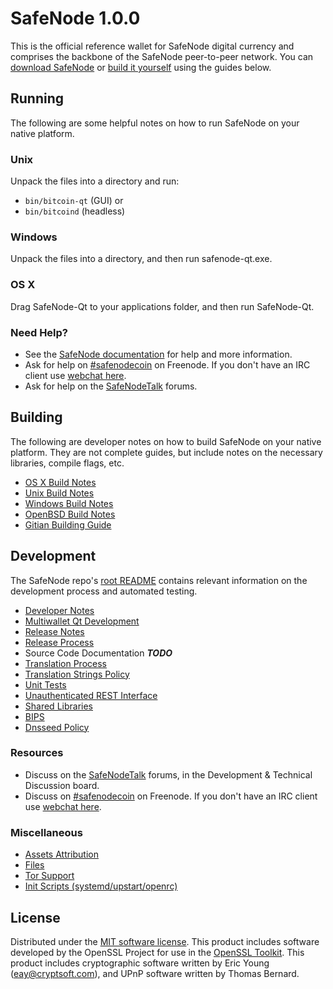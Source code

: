 SafeNode 1.0.0
=====================

This is the official reference wallet for SafeNode digital currency and comprises the backbone of the SafeNode peer-to-peer network. You can [download SafeNode](https://safenodecoin.io) or [build it yourself](#building) using the guides below.

Running
---------------------
The following are some helpful notes on how to run SafeNode on your native platform.

### Unix

Unpack the files into a directory and run:

- `bin/bitcoin-qt` (GUI) or
- `bin/bitcoind` (headless)

### Windows

Unpack the files into a directory, and then run safenode-qt.exe.

### OS X

Drag SafeNode-Qt to your applications folder, and then run SafeNode-Qt.

### Need Help?

* See the [SafeNode documentation](https://safenodecoin.atlassian.net/wiki/display/DOC)
for help and more information.
* Ask for help on [#safenodecoin](http://webchat.freenode.net?channels=safenodecoin) on Freenode. If you don't have an IRC client use [webchat here](http://webchat.freenode.net?channels=safenodecoin).
* Ask for help on the [SafeNodeTalk](https://safenodetalk.org/) forums.

Building
---------------------
The following are developer notes on how to build SafeNode on your native platform. They are not complete guides, but include notes on the necessary libraries, compile flags, etc.

- [OS X Build Notes](build-osx.md)
- [Unix Build Notes](build-unix.md)
- [Windows Build Notes](build-windows.md)
- [OpenBSD Build Notes](build-openbsd.md)
- [Gitian Building Guide](gitian-building.md)

Development
---------------------
The SafeNode repo's [root README](/README.md) contains relevant information on the development process and automated testing.

- [Developer Notes](developer-notes.md)
- [Multiwallet Qt Development](multiwallet-qt.md)
- [Release Notes](release-notes.md)
- [Release Process](release-process.md)
- Source Code Documentation ***TODO***
- [Translation Process](translation_process.md)
- [Translation Strings Policy](translation_strings_policy.md)
- [Unit Tests](unit-tests.md)
- [Unauthenticated REST Interface](REST-interface.md)
- [Shared Libraries](shared-libraries.md)
- [BIPS](bips.md)
- [Dnsseed Policy](dnsseed-policy.md)

### Resources
* Discuss on the [SafeNodeTalk](https://safenodetalk.org/) forums, in the Development & Technical Discussion board.
* Discuss on [#safenodecoin](http://webchat.freenode.net/?channels=safenodecoin) on Freenode. If you don't have an IRC client use [webchat here](http://webchat.freenode.net/?channels=safenodecoin).

### Miscellaneous
- [Assets Attribution](assets-attribution.md)
- [Files](files.md)
- [Tor Support](tor.md)
- [Init Scripts (systemd/upstart/openrc)](init.md)

License
---------------------
Distributed under the [MIT software license](http://www.opensource.org/licenses/mit-license.php).
This product includes software developed by the OpenSSL Project for use in the [OpenSSL Toolkit](https://www.openssl.org/). This product includes
cryptographic software written by Eric Young ([eay@cryptsoft.com](mailto:eay@cryptsoft.com)), and UPnP software written by Thomas Bernard.
